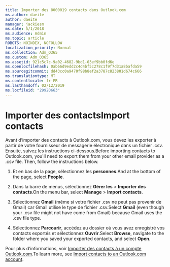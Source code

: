 ```yaml
---
title: Importer des 8000019 contacts dans Outlook.com
ms.author: daeite
author: daeite
manager: jackiesm
ms.date: 5/1/2018
ms.audience: Admin
ms.topic: article
ROBOTS: NOINDEX, NOFOLLOW
localization_priority: Normal
ms.collection: Adm_O365
ms.custom: Adm_O365
ms.assetid: 921c5c7c-9a02-4682-9bd1-03ef9bb0fd6e
ms.openlocfilehash: 0ab66d9edd2c4d4bf5c278c1f9f7d31a8bafda59
ms.sourcegitcommit: dd43cc0a9470f98b8ef2a3787c823801d674c666
ms.translationtype: MT
ms.contentlocale: fr-FR
ms.lasthandoff: 02/12/2019
ms.locfileid: "29920663"
---
```

# <a name="import-contacts"></a><span data-ttu-id="8ce74-102">Importer des contacts</span><span class="sxs-lookup"><span data-stu-id="8ce74-102">Import contacts</span></span>

<span data-ttu-id="8ce74-p101">Avant d’importer des contacts à Outlook.com, vous devez les exporter à partir de votre fournisseur de messagerie électronique dans un fichier .csv. Ensuite, suivez les instructions ci-dessous.</span><span class="sxs-lookup"><span data-stu-id="8ce74-p101">Before importing contacts to Outlook.com, you'll need to export them from your other email provider as a .csv file. Then, follow the instructions below.</span></span>
  
1. <span data-ttu-id="8ce74-105">Et en bas de la page, sélectionnez les **personnes**.</span><span class="sxs-lookup"><span data-stu-id="8ce74-105">And at the bottom of the page, select **People**.</span></span> 
    
2. <span data-ttu-id="8ce74-106">Dans la barre de menus, sélectionnez **Gérer les** \> **Importer des contacts**.</span><span class="sxs-lookup"><span data-stu-id="8ce74-106">On the menu bar, select **Manage** \> **Import contacts**.</span></span> 
    
3. <span data-ttu-id="8ce74-107">Sélectionnez **Gmail** (même si votre fichier .csv ne peut pas provenir de Gmail) car Gmail utilise le type de fichier .csv.</span><span class="sxs-lookup"><span data-stu-id="8ce74-107">Select **Gmail** (even though your .csv file might not have come from Gmail) because Gmail uses the .csv file type.</span></span> 
    
4. <span data-ttu-id="8ce74-108">Sélectionnez **Parcourir**, accédez au dossier où vous avez enregistré vos contacts exportés et sélectionnez **Ouvrir**.</span><span class="sxs-lookup"><span data-stu-id="8ce74-108">Select **Browse**, navigate to the folder where you saved your exported contacts, and select **Open**.</span></span> 
    
<span data-ttu-id="8ce74-109">Pour plus d’informations, voir [Importer des contacts à un compte Outlook.com](https://go.microsoft.com/fwlink/p/?linkid=873136).</span><span class="sxs-lookup"><span data-stu-id="8ce74-109">To learn more, see [Import contacts to an Outlook.com account](https://go.microsoft.com/fwlink/p/?linkid=873136).</span></span>
  

